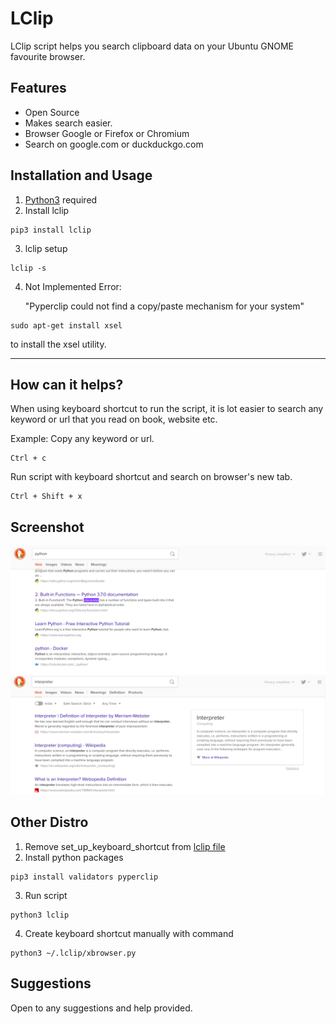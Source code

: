 # LClip

LClip script helps you search clipboard data on your Ubuntu GNOME favourite browser.

## Features

* Open Source
* Makes search easier.
* Browser Google or Firefox or Chromium
* Search on google.com or duckduckgo.com

## Installation and Usage

1. [Python3](https://www.python.org/downloads/) required
2. Install lclip
```
pip3 install lclip
```
3. lclip setup
```
lclip -s
```
4. Not Implemented Error:
   
    "Pyperclip could not find a copy/paste mechanism for your system"
```
sudo apt-get install xsel
```
to install the xsel utility.

----
## How can it helps?
When using keyboard shortcut to run the script, it is lot easier to search any keyword or url that you read on book, website etc.

Example: 
Copy any keyword or url.
```
Ctrl + c
```
Run script with keyboard shortcut and search on browser's new tab.
```
Ctrl + Shift + x 
```

## Screenshot
![Copy code](https://raw.githubusercontent.com/prtm/LClip/master/screenshots/copy.png)
![Output](https://raw.githubusercontent.com/prtm/LClip/master/screenshots/output.png)


## Other Distro
1. Remove set_up_keyboard_shortcut from [lclip file](https://github.com/prtm/LClip/blob/master/lclip)
2. Install python packages
```shell
pip3 install validators pyperclip
```
3. Run script
```shell
python3 lclip
```
4. Create keyboard shortcut manually with command
```shell
python3 ~/.lclip/xbrowser.py
```

## Suggestions
Open to any suggestions and help provided.
